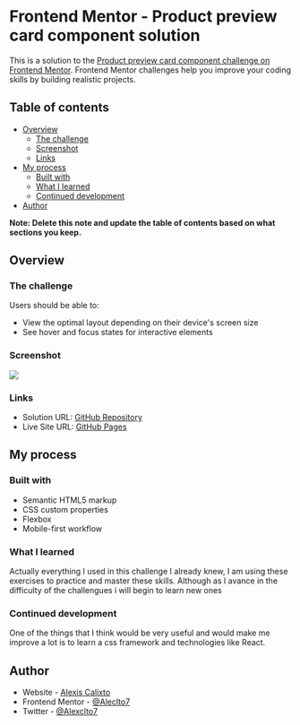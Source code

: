 # Frontend Mentor - Product preview card component solution

This is a solution to the [Product preview card component challenge on Frontend Mentor](https://www.frontendmentor.io/challenges/product-preview-card-component-GO7UmttRfa). Frontend Mentor challenges help you improve your coding skills by building realistic projects. 

## Table of contents

- [Overview](#overview)
  - [The challenge](#the-challenge)
  - [Screenshot](#screenshot)
  - [Links](#links)
- [My process](#my-process)
  - [Built with](#built-with)
  - [What I learned](#what-i-learned)
  - [Continued development](#continued-development)
- [Author](#author)

**Note: Delete this note and update the table of contents based on what sections you keep.**

## Overview

### The challenge

Users should be able to:

- View the optimal layout depending on their device's screen size
- See hover and focus states for interactive elements

### Screenshot

![](https://i.imgur.com/WTSR9bw.png)

### Links

- Solution URL: [GitHub Repository](https://github.com/Aleclto7/product-preview-card-component)
- Live Site URL: [GitHub Pages](https://your-live-site-url.com)

## My process

### Built with

- Semantic HTML5 markup
- CSS custom properties
- Flexbox
- Mobile-first workflow

### What I learned

Actually everything I used in this challenge I already knew, I am using these exercises to practice and master these skills. Although as I avance in the difficulty of the challengues i will begin to learn new ones

### Continued development

One of the things that I think would be very useful and would make me improve a lot is to learn a css framework and technologies like React.

## Author

- Website - [Alexis Calixto](https://pf-aleclto7.netlify.app/)
- Frontend Mentor - [@Aleclto7](https://www.frontendmentor.io/profile/Aleclto7)
- Twitter - [@Alexclto7](https://twitter.com/alexclto7)